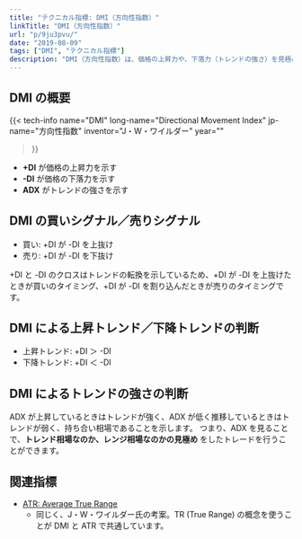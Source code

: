 ```yaml
---
title: "テクニカル指標: DMI（方向性指数）"
linkTitle: "DMI（方向性指数）"
url: "p/9ju3pvu/"
date: "2019-08-09"
tags: ["DMI", "テクニカル指標"]
description: "DMI（方向性指数）は、価格の上昇力や、下落力（トレンドの強さ）を見極めるために使用するテクニカル指標です。"
---
```


DMI の概要
----

{{< tech-info
    name="DMI"
    long-name="Directional Movement Index"
    jp-name="方向性指数"
    inventor="J・W・ワイルダー"
    year=""
>}}

- __+DI__ が価格の上昇力を示す
- __-DI__ が価格の下落力を示す
- __ADX__ がトレンドの強さを示す


DMI の買いシグナル／売りシグナル
----

- 買い: +DI が -DI を上抜け
- 売り: +DI が -DI を下抜け

+DI と -DI のクロスはトレンドの転換を示しているため、+DI が -DI を上抜けたときが買いのタイミング、+DI が -DI を割り込んだときが売りのタイミングです。


DMI による上昇トレンド／下降トレンドの判断
----

- 上昇トレンド: +DI ＞ -DI
- 下降トレンド: +DI ＜ -DI


DMI によるトレンドの強さの判断
----

ADX が上昇しているときはトレンドが強く、ADX が低く推移しているときはトレンドが弱く、持ち合い相場であることを示します。
つまり、ADX を見ることで、__トレンド相場なのか、レンジ相場なのかの見極め__ をしたトレードを行うことができます。


関連指標
----

- [ATR: Average True Range](/p/tasaq7n)
  - 同じく、J・W・ワイルダー氏の考案。TR (True Range) の概念を使うことが DMI と ATR で共通しています。

